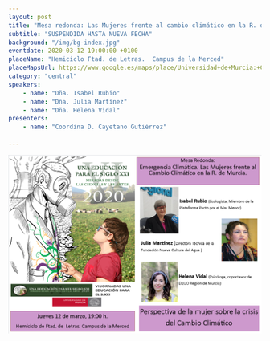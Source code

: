 ```yaml
---
layout: post
title: "Mesa redonda: Las Mujeres frente al cambio climático en la R. de Murcia"
subtitle: "SUSPENDIDA HASTA NUEVA FECHA"
background: "/img/bg-index.jpg"
eventdate: 2020-03-12 19:00:00 +0100
placeName: "Hemiciclo Ftad. de Letras.  Campus de la Merced"
placeMapsUrl: https://www.google.es/maps/place/Universidad+de+Murcia:+Campus+de+la+Merced/@37.9879088,-1.1281121,17z/data=!3m1!4b1!4m5!3m4!1s0xd6382053e745fa7:0x6673834210068e48!8m2!3d37.9879046!4d-1.1259234
category: "central"
speakers:
    - name: "Dña. Isabel Rubio"
    - name: "Dña. Julia Martínez"
    - name: "Dña. Helena Vidal"
presenters:
    - name: "Coordina D. Cayetano Gutiérrez"
   
---
```


![cartel](/img/posts/docedemarzo.png)  
